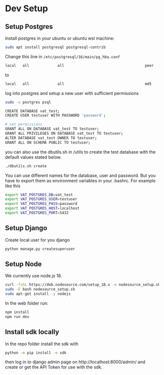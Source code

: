 # Dev Setup

## Setup Postgres
Install postgres in your ubuntu or ubuntu wsl machine:
```bash
sudo apt install postgresql postgresql-contrib
```
Change this line in `/etc/postgresql/16/main/pg_hba.conf`
```txt
local   all             all                                     peer
```
to
```txt
local   all             all                                     md5
```

log into postgres and setup a new user with sufficient permissions
```bash
sudo -u postgres psql

CREATE DATABASE vat_test;
CREATE USER testuser WITH PASSWORD 'password';

# set permissions
GRANT ALL ON DATABASE vat_test TO testuser;
GRANT ALL PRIVILEGES ON DATABASE vat_test TO testuser;
ALTER DATABASE vat_test OWNER TO testuser;
GRANT ALL ON SCHEMA PUBLIC TO testuser;
```

you can also use the dbutils.sh in /utils to create the test database with the default values stated below.

```bash
./dbutils.sh create
```

You can use different names for the database, user and password. But you have to export them as environment variables in your .bashrc. For example like this
```bash
export VAT_POSTGRES_DB=vat_test
export VAT_POSTGRES_USER=testuser
export VAT_POSTGRES_PASS=password
export VAT_POSTGRES_HOST=localhost
export VAT_POSTGRES_PORT=5432
```

## Setup Django
Create local user for you django

```bash
python manage.py createsuperuser
```



## Setup Node
We currently use node.js 18.
```bash
curl -fsSL https://deb.nodesource.com/setup_18.x -o nodesource_setup.sh
sudo -E bash nodesource_setup.sh
sudo apt-get install -y nodejs
```

In the web folder run:
```bash
npm install
npm run dev
```

## Install sdk locally
In the repo folder install the sdk with
```bash
python -m pip install -e sdk
```
then log in to django admin page on http://localhost:8000/admin/ and create or get the API Token for use with the sdk.